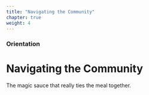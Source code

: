 ```yaml
---
title: "Navigating the Community"
chapter: true
weight: 4
---
```


### Orientation

# Navigating the Community

The magic sauce that really ties the meal together.
